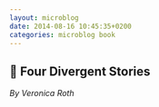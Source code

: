 ```yaml
---
layout: microblog
date: 2014-08-16 10:45:35+0200
categories: microblog book
---
```

## 📖 Four Divergent Stories
*By Veronica Roth*